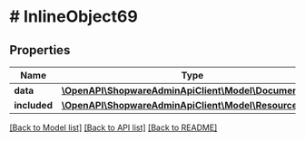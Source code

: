 # # InlineObject69

## Properties

Name | Type | Description | Notes
------------ | ------------- | ------------- | -------------
**data** | [**\OpenAPI\ShopwareAdminApiClient\Model\DocumentType**](DocumentType.md) |  | [optional]
**included** | [**\OpenAPI\ShopwareAdminApiClient\Model\Resource[]**](Resource.md) |  | [optional]

[[Back to Model list]](../../README.md#models) [[Back to API list]](../../README.md#endpoints) [[Back to README]](../../README.md)
